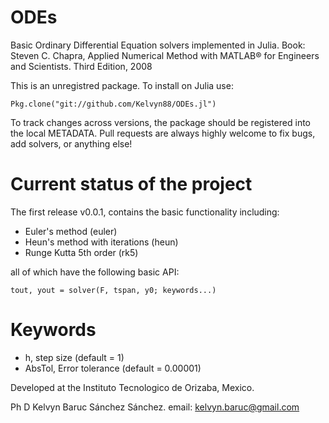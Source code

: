 # ODEs

Basic Ordinary Differential Equation solvers implemented in Julia.
Book: Steven C. Chapra, Applied Numerical Method with MATLAB® for Engineers and Scientists. Third Edition, 2008

This is an unregistred package. To install on Julia use:

    Pkg.clone("git://github.com/Kelvyn88/ODEs.jl")
    
To track changes across versions, the package should be registered into the local METADATA. Pull requests are always highly welcome to fix bugs, add solvers, or anything else!

# Current status of the project
The first release v0.0.1, contains the basic functionality including:

* Euler's method (euler)
* Heun's method with iterations (heun)
* Runge Kutta 5th order (rk5)

all of which have the following basic API:

    tout, yout = solver(F, tspan, y0; keywords...)

# Keywords
* h, step size (default = 1)
* AbsTol, Error tolerance (default =  0.00001)


Developed at the Instituto Tecnologico de Orizaba, Mexico.

Ph D Kelvyn Baruc Sánchez Sánchez.
email: kelvyn.baruc@gmail.com
